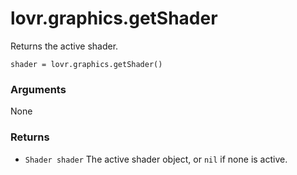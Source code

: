 <!--
category: reference
-->

lovr.graphics.getShader
===

Returns the active shader.

    shader = lovr.graphics.getShader()

### Arguments

None

### Returns

- `Shader shader` The active shader object, or `nil` if none is active.
